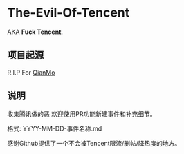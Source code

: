 # The-Evil-Of-Tencent
AKA **Fuck Tencent**.


## 项目起源
R.I.P For [QianMo](https://github.com/QianMo)

## 说明
收集腾讯做的恶
欢迎使用PR功能新建事件和补充细节。

格式: 
YYYY-MM-DD-事件名称.md

感谢Github提供了一个不会被Tencent限流/删帖/降热度的地方。
